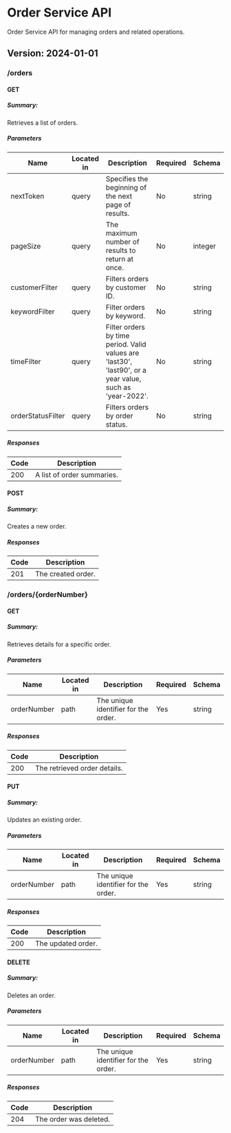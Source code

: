 # Order Service API
Order Service API for managing orders and related operations.

## Version: 2024-01-01

### /orders

#### GET
##### Summary:

Retrieves a list of orders.

##### Parameters

| Name | Located in | Description | Required | Schema |
| ---- | ---------- | ----------- | -------- | ---- |
| nextToken | query | Specifies the beginning of the next page of results. | No | string |
| pageSize | query | The maximum number of results to return at once. | No | integer |
| customerFilter | query | Filters orders by customer ID. | No | string |
| keywordFilter | query | Filter orders by keyword. | No | string |
| timeFilter | query | Filter orders by time period. Valid values are 'last30', 'last90', or a year value, such as 'year-2022'. | No | string |
| orderStatusFilter | query | Filters orders by order status. | No | string |

##### Responses

| Code | Description |
| ---- | ----------- |
| 200 | A list of order summaries. |

#### POST
##### Summary:

Creates a new order.

##### Responses

| Code | Description |
| ---- | ----------- |
| 201 | The created order. |

### /orders/{orderNumber}

#### GET
##### Summary:

Retrieves details for a specific order.

##### Parameters

| Name | Located in | Description | Required | Schema |
| ---- | ---------- | ----------- | -------- | ---- |
| orderNumber | path | The unique identifier for the order. | Yes | string |

##### Responses

| Code | Description |
| ---- | ----------- |
| 200 | The retrieved order details. |

#### PUT
##### Summary:

Updates an existing order.

##### Parameters

| Name | Located in | Description | Required | Schema |
| ---- | ---------- | ----------- | -------- | ---- |
| orderNumber | path | The unique identifier for the order. | Yes | string |

##### Responses

| Code | Description |
| ---- | ----------- |
| 200 | The updated order. |

#### DELETE
##### Summary:

Deletes an order.

##### Parameters

| Name | Located in | Description | Required | Schema |
| ---- | ---------- | ----------- | -------- | ---- |
| orderNumber | path | The unique identifier for the order. | Yes | string |

##### Responses

| Code | Description |
| ---- | ----------- |
| 204 | The order was deleted. |
